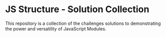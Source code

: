 # JS Structure - Solution Collection

This repository is a collection of the challenges solutions to demonstrating the power and versatility of JavaScript Modules.